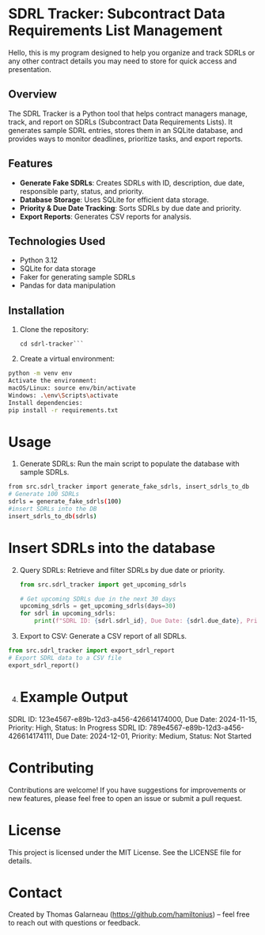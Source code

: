 # SDRL Tracker: Subcontract Data Requirements List Management

Hello, this is my program designed to help you organize and track SDRLs or any other contract details you may need to store for quick access and presentation.

## Overview
The SDRL Tracker is a Python tool that helps contract managers manage, track, and report on SDRLs (Subcontract Data Requirements Lists). It generates sample SDRL entries, stores them in an SQLite database, and provides ways to monitor deadlines, prioritize tasks, and export reports.

## Features
- **Generate Fake SDRLs**: Creates SDRLs with ID, description, due date, responsible party, status, and priority.
- **Database Storage**: Uses SQLite for efficient data storage.
- **Priority & Due Date Tracking**: Sorts SDRLs by due date and priority.
- **Export Reports**: Generates CSV reports for analysis.

## Technologies Used
- Python 3.12
- SQLite for data storage
- Faker for generating sample SDRLs
- Pandas for data manipulation

## Installation
1. Clone the repository:
   ```git clone https://github.com/yourusername/sdrl-tracker.git
   cd sdrl-tracker```

2. Create a virtual environment:

``` bash
python -m venv env
Activate the environment:
macOS/Linux: source env/bin/activate
Windows: .\env\Scripts\activate
Install dependencies:
pip install -r requirements.txt
```

# Usage

1. Generate SDRLs: Run the main script to populate the database with sample SDRLs.

```bash
from src.sdrl_tracker import generate_fake_sdrls, insert_sdrls_to_db
# Generate 100 SDRLs
sdrls = generate_fake_sdrls(100) 
#insert SDRLs into the DB
insert_sdrls_to_db(sdrls)
```         

# Insert SDRLs into the database

2. Query SDRLs: Retrieve and filter SDRLs by due date or priority.

   ```python
   from src.sdrl_tracker import get_upcoming_sdrls

   # Get upcoming SDRLs due in the next 30 days
   upcoming_sdrls = get_upcoming_sdrls(days=30)
   for sdrl in upcoming_sdrls:
       print(f"SDRL ID: {sdrl.sdrl_id}, Due Date: {sdrl.due_date}, Priority: {sdrl.priority}")


3. Export to CSV: Generate a CSV report of all SDRLs.

```python 
from src.sdrl_tracker import export_sdrl_report
# Export SDRL data to a CSV file
export_sdrl_report()
```  


4. # Example Output

SDRL ID: 123e4567-e89b-12d3-a456-426614174000, Due Date: 2024-11-15, Priority: High, Status: In Progress
SDRL ID: 789e4567-e89b-12d3-a456-426614174111, Due Date: 2024-12-01, Priority: Medium, Status: Not Started

# Contributing 

Contributions are welcome! If you have suggestions for improvements or new features, please feel free to open an issue or submit a pull request.

# License

This project is licensed under the MIT License. See the LICENSE file for details.

# Contact

Created by Thomas Galarneau (https://github.com/hamiltonius) – feel free to reach out with questions or feedback.